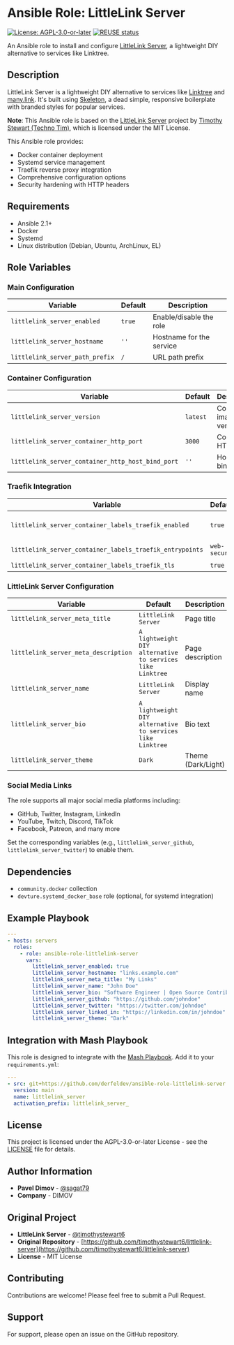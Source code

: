 <!--
SPDX-FileCopyrightText: 2025 Pavel Dimov <@sagat79>
SPDX-License-Identifier: AGPL-3.0-or-later
-->

# Ansible Role: LittleLink Server

[![License: AGPL-3.0-or-later](https://img.shields.io/badge/License-AGPL%203.0--or--later-blue.svg)](https://spdx.org/licenses/AGPL-3.0-or-later.html)
[![REUSE status](https://api.reuse.software/badge/github.com/derfeldev/ansible-role-littlelink-server)](https://api.reuse.software/info/github.com/derfeldev/ansible-role-littlelink-server)

An Ansible role to install and configure [LittleLink Server](https://github.com/timothystewart6/littlelink-server), a lightweight DIY alternative to services like Linktree.

## Description

LittleLink Server is a lightweight DIY alternative to services like [Linktree](https://linktr.ee) and [many.link](https://many.link/). It's built using [Skeleton](http://getskeleton.com/), a dead simple, responsive boilerplate with branded styles for popular services.

**Note**: This Ansible role is based on the [LittleLink Server](https://github.com/timothystewart6/littlelink-server) project by [Timothy Stewart (Techno Tim)](https://github.com/timothystewart6), which is licensed under the MIT License.

This Ansible role provides:

- Docker container deployment
- Systemd service management
- Traefik reverse proxy integration
- Comprehensive configuration options
- Security hardening with HTTP headers

## Requirements

- Ansible 2.1+
- Docker
- Systemd
- Linux distribution (Debian, Ubuntu, ArchLinux, EL)

## Role Variables

### Main Configuration

| Variable | Default | Description |
|----------|---------|-------------|
| `littlelink_server_enabled` | `true` | Enable/disable the role |
| `littlelink_server_hostname` | `''` | Hostname for the service |
| `littlelink_server_path_prefix` | `/` | URL path prefix |

### Container Configuration

| Variable | Default | Description |
|----------|---------|-------------|
| `littlelink_server_version` | `latest` | Container image version |
| `littlelink_server_container_http_port` | `3000` | Container HTTP port |
| `littlelink_server_container_http_host_bind_port` | `''` | Host port binding |

### Traefik Integration

| Variable | Default | Description |
|----------|---------|-------------|
| `littlelink_server_container_labels_traefik_enabled` | `true` | Enable Traefik labels |
| `littlelink_server_container_labels_traefik_entrypoints` | `web-secure` | Traefik entrypoints |
| `littlelink_server_container_labels_traefik_tls` | `true` | Enable TLS |

### LittleLink Server Configuration

| Variable | Default | Description |
|----------|---------|-------------|
| `littlelink_server_meta_title` | `LittleLink Server` | Page title |
| `littlelink_server_meta_description` | `A lightweight DIY alternative to services like Linktree` | Page description |
| `littlelink_server_name` | `LittleLink Server` | Display name |
| `littlelink_server_bio` | `A lightweight DIY alternative to services like Linktree` | Bio text |
| `littlelink_server_theme` | `Dark` | Theme (Dark/Light) |

### Social Media Links

The role supports all major social media platforms including:

- GitHub, Twitter, Instagram, LinkedIn
- YouTube, Twitch, Discord, TikTok
- Facebook, Patreon, and many more

Set the corresponding variables (e.g., `littlelink_server_github`, `littlelink_server_twitter`) to enable them.

## Dependencies

- `community.docker` collection
- `devture.systemd_docker_base` role (optional, for systemd integration)

## Example Playbook

```yaml
---
- hosts: servers
  roles:
    - role: ansible-role-littlelink-server
      vars:
        littlelink_server_enabled: true
        littlelink_server_hostname: "links.example.com"
        littlelink_server_meta_title: "My Links"
        littlelink_server_name: "John Doe"
        littlelink_server_bio: "Software Engineer | Open Source Contributor"
        littlelink_server_github: "https://github.com/johndoe"
        littlelink_server_twitter: "https://twitter.com/johndoe"
        littlelink_server_linked_in: "https://linkedin.com/in/johndoe"
        littlelink_server_theme: "Dark"
```

## Integration with Mash Playbook

This role is designed to integrate with the [Mash Playbook](https://github.com/mother-of-all-self-hosting/mash-playbook). Add it to your `requirements.yml`:

```yaml
---
- src: git+https://github.com/derfeldev/ansible-role-littlelink-server.git
  version: main
  name: littlelink_server
  activation_prefix: littlelink_server_
```

## License

This project is licensed under the AGPL-3.0-or-later License - see the [LICENSE](LICENSE) file for details.

## Author Information

- **Pavel Dimov** - [@sagat79](https://github.com/sagat79)
- **Company** - DIMOV

## Original Project

- **LittleLink Server** - [@timothystewart6](https://github.com/timothystewart6)
- **Original Repository** - [https://github.com/timothystewart6/littlelink-server](https://github.com/timothystewart6/littlelink-server)
- **License** - MIT License

## Contributing

Contributions are welcome! Please feel free to submit a Pull Request.

## Support

For support, please open an issue on the GitHub repository.

